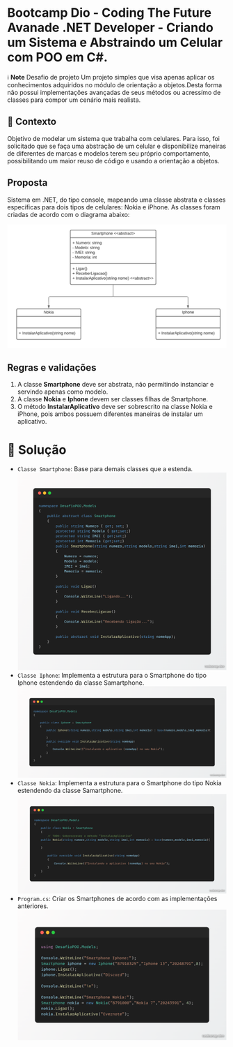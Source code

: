 # Bootcamp Dio - Coding The Future Avanade .NET Developer - Criando um Sistema e Abstraindo um Celular com POO em C#.

 ℹ️ **Note** Desafio de projeto
Um projeto simples que visa apenas aplicar os conhecimentos adquiridos no módulo de orientação a objetos.Desta forma não possui implementações avançadas de seus métodos ou acressímo de classes para compor um cenário mais realista. 

## 🎯 Contexto
Objetivo de  modelar um sistema que trabalha com celulares. Para isso, foi solicitado que se faça uma abstração de um celular e disponibilize maneiras de diferentes de  marcas e modelos terem seu próprio comportamento, possibilitando um maior reuso de código e usando a orientação a objetos.

## Proposta
Sistema em .NET, do tipo console, mapeando uma classe abstrata e classes específicas para dois tipos de celulares: Nokia e iPhone. 
As classes foram criadas de acordo com o diagrama abaixo:

![Diagrama classes](Imagens/diagrama.png)

## Regras e validações
1. A classe **Smartphone** deve ser abstrata, não permitindo instanciar e servindo apenas como modelo.
2. A classe **Nokia** e **Iphone** devem ser classes filhas de Smartphone.
3. O método **InstalarAplicativo** deve ser sobrescrito na classe Nokia e iPhone, pois ambos possuem diferentes maneiras de instalar um aplicativo.

# :hammer: Solução

- `Classe Smartphone`: Base para demais classes que a estenda.
 ![image](https://github.com/AdrianoProfileAdsCloud/Bootcamp-Dio-Coding-The-Future-Avanade-DotNet-Developer-Sistema-Celulares-POO/blob/main/Imagens/class%20Smartphone.png)
- `Classe Iphone`: Implementa a estrutura para o Smartphone do tipo Iphone estendendo da classe Samartphone.
  ![image](https://github.com/AdrianoProfileAdsCloud/Bootcamp-Dio-Coding-The-Future-Avanade-DotNet-Developer-Sistema-Celulares-POO/blob/main/Imagens/class%20Iphone.png)
- `Classe Nokia`: Implementa a estrutura para o Smartphone do tipo Nokia estendendo da classe Samartphone.
  ![image](https://github.com/AdrianoProfileAdsCloud/Bootcamp-Dio-Coding-The-Future-Avanade-DotNet-Developer-Sistema-Celulares-POO/blob/main/Imagens/class%20Nokia.png)
- `Program.cs`: Criar os Smartphones de acordo com as implementações anteriores.
 ![image](https://github.com/AdrianoProfileAdsCloud/Bootcamp-Dio-Coding-The-Future-Avanade-DotNet-Developer-Sistema-Celulares-POO/blob/main/Imagens/ProgramCS.png)

